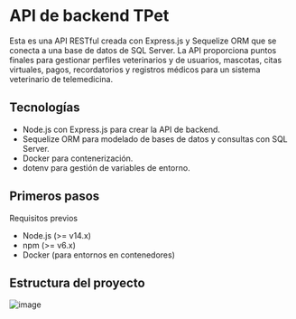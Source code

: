 # API de backend TPet

Esta es una API RESTful creada con Express.js y Sequelize ORM que se conecta a una base de datos de SQL Server. La API proporciona puntos finales para gestionar perfiles veterinarios y de usuarios, mascotas, citas virtuales, pagos, recordatorios y registros médicos para un sistema veterinario de telemedicina.

## Tecnologías
- Node.js con Express.js para crear la API de backend.
- Sequelize ORM para modelado de bases de datos y consultas con SQL Server.
- Docker para contenerización.
- dotenv para gestión de variables de entorno.

## Primeros pasos
Requisitos previos
- Node.js (>= v14.x)
- npm (>= v6.x)
- Docker (para entornos en contenedores)

## Estructura del proyecto

![image](https://github.com/user-attachments/assets/8dd18bd0-a7f3-4674-8bb7-48118034c6b8)
